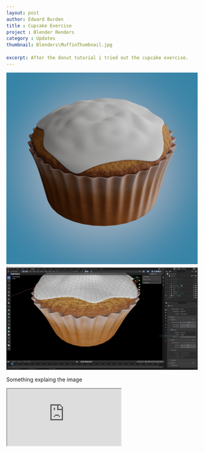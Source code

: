 ```yaml
---
layout: post
author: Edward Burden
title : Cupcake Exercise
project : Blender Renders
category : Updates
thumbnail: Blenders\MuffinThumbnail.jpg

excerpt: After the donut tutorial i tried out the cupcake exercise.
---
```

<div class="row justify-content-center mb-5">
  <img class="col-8" src="/assets/images/Blenders/Muffin.png" alt="">
</div>

<div class="row mb-5">
  <img class="col-md-8 col-12" src="/assets/images/Blenders/MuffinWireframe.png" alt="">
  <p class="col-md-4 col-12">Something explaing the image</p>
</div>

<div class="embed-responsive embed-responsive-16by9 mb-5">
  <iframe class="embed-responsive-item" src="https://www.youtube.com/embed/ypyV3fVz8-4" allowfullscreen></iframe>
</div>